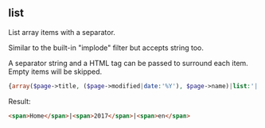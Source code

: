 ## list

List array items with a separator.

Similar to the built-in "implode" filter but accepts string too.

A separator string and a HTML tag can be passed to surround each item. Empty items will be skipped.

```php
{array($page->title, ($page->modified|date:'%Y'), $page->name)|list:'|','span'|noescape}
```

Result:

```html
<span>Home</span>|<span>2017</span>|<span>en</span>
```